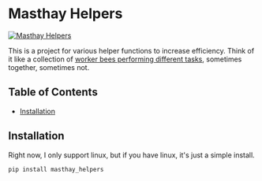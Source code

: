 # Masthay Helpers

[![Masthay Helpers](https://edibleaspen.ediblecommunities.com/sites/default/files/images/article/hive-1.jpg)](https://en.wikipedia.org/wiki/Worker_bee#Worker_activities)

This is a project for various helper functions to increase efficiency.
Think of it like a collection of [worker bees performing different tasks](https://en.wikipedia.org/wiki/Worker_bee#Worker_activities), sometimes together, sometimes not.

## Table of Contents
- [Installation](#installation)

## Installation
Right now, I only support linux, but if you have linux, it's just a simple
install.
```bash
pip install masthay_helpers
